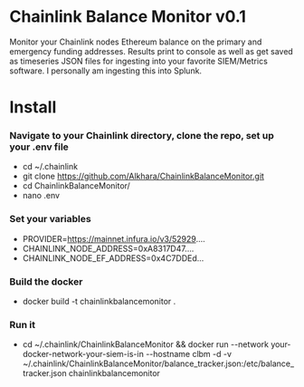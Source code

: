 ﻿# Chainlink Balance Monitor v0.1

Monitor your Chainlink nodes Ethereum balance on the primary and emergency funding addresses. Results print to console as well as get saved as timeseries JSON files for ingesting into your favorite SIEM/Metrics software. I personally am ingesting this into Splunk.

# Install

### Navigate to your Chainlink directory, clone the repo, set up your .env file
* cd ~/.chainlink
* git clone https://github.com/Alkhara/ChainlinkBalanceMonitor.git
* cd ChainlinkBalanceMonitor/
* nano .env

### Set your variables
* PROVIDER=https://mainnet.infura.io/v3/52929....
* CHAINLINK_NODE_ADDRESS=0xA8317D47....
* CHAINLINK_NODE_EF_ADDRESS=0x4C7DDEd...

### Build the docker
* docker build -t chainlinkbalancemonitor .

### Run it
* cd ~/.chainlink/ChainlinkBalanceMonitor && docker run --network your-docker-network-your-siem-is-in --hostname clbm -d -v ~/.chainlink/ChainlinkBalanceMonitor/balance_tracker.json:/etc/balance_tracker.json chainlinkbalancemonitor



